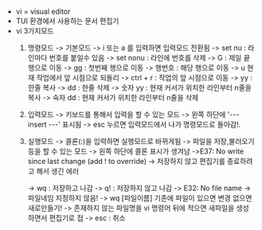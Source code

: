 - vi  = visual editor
- TUI 환경에서 사용하는 문서 편집기
- vi 3가지모드
	1. 명령모드
	   -> 기본모드
	   -> i 또는 a 를 입력하면 입력모드 전환됨
	   -> set nu : 라인마다 번호를 붙일수 있음
	   -> set nonu : 라인에 번호를 삭제
	   -> G : 제일 끝 행으로 이동
	   -> gg : 첫번째 행으로 이동
	   -> 행번호 : 해당 행으로 이동
	   -> u 현재 작업에서 앞 시점으로 되돌리
	   -> ctrl + r : 작업의 앞 시점으로 이동
	   -> yy : 한줄 복사
	   -> dd : 한줄 삭제
	   -> 숫자 yy : 현재 커서가 위치한 라인부터 n줄을 복사
	   -> 숙자 dd : 현재 커서가 위치한 라인부터 n줄을 삭제
	   

	1. 입력모드
	   -> 키보드를 통해서 입력을 할 수 있는 모드
	   -> 왼쪽 하단에 '---insert ---' 표시됨
	   -> esc 누르면 입력모드에서 나가 명령모드로 돌아감!.
	3. 실행모드
	   -> 콜론(:)을 입력하면 실행모드로 바뀌게됨
	   -> 파일을 저장,불러오기 등을 할 수 있는 모드
	   -> 왼쪽 하단에 콜론 표시가 생겨남
	   ->E37: No write since last change (add ! to override)
	   -> 저장하지 않고 편집기를 종료하려고 해서 생긴 에러
	   
	   -> wq : 저장하고 나감
	   -> q! : 저장하지 않고 나감
	   -> E32: No file name -> 파일네임 지정하지 않음!
	   -> wq \[파일이름] 기존에 파일이 있으면 변경 없으면 새로만들기!
	   -> 존재하지 않는 파일명을 vi 명령어 뒤에 적으면 새파일을 생성하면서 편집기로 접
	   -> esc : 취소

	
